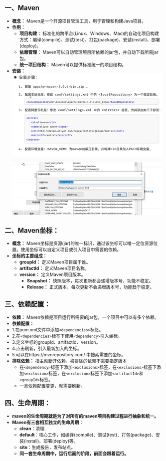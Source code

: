## 一、Maven
* **概念：** Maven是一个开源项目管理工具，用于管理和构建Java项目。
* **作用：**
  * **项目构建：** 标准化的跨平台(Linux、Windows、Mac)的自动化项目构建方式：编译(compile)、测试(test)、打包(package)、安装(install)、部署(deploy)。
  * **依赖管理：** Maven可以自动管理项目所依赖的jar包，并自动下载所需jar包。 
  * **统一项目结构：** Maven可以提供标准统一的项目结构。
* **安装：**
 ![1748260374703](image/Maven/1748260374703.png)
 ![1748260437403](image/Maven/1748260437403.png)
## 二、Maven坐标：
* **概念：** Maven坐标是资源(jar)的唯一标识，通过该坐标可以唯一定位资源位置。使用坐标可以自定义项目或引入项目中需要的依赖。
* **坐标的主要组成：**
  * **groupId：** 定义Maven项目属于谁。
  * **artifactId：** 定义Maven项目名称。
  * **version：** 定义Maven项目版本。
    * **Snapshot：** 快照版本，每次更新都会递增版本号，功能不稳定。 
    * **Release：** 正式版本，每次更新不会递增版本号，功能趋于稳定。 
## 三、依赖配置：
* **依赖：** Maven依赖是项目运行所需要的jar包，一个项目中可以有多个依赖。
*  **依赖配置：**
  * 1.在pom.xml文件中添加`<dependencies>`标签。
  * 2.在`<dependencies>`标签下使用`<dependency>`引入坐标。
  * 3.定义坐标的groupId、artifactId、version。
  * 4.点击刷新，引入最新加入的坐标。
  * 5.可以在https://mvnrepository.com/ 中搜索需要的坐标。
* **排除依赖：** 指主动断开依赖，被排除的依赖不需要指定版本
  * 在`<dependency>`标签下添加`<exclusions>`标签，在`<exclusions>`标签下添加`<exclusion>`标签，在`<exclusion>`标签下添加`<artifactId>`和`<groupId>`标签。 
  * 一旦依赖配置变更，就需要刷新。
##  四、生命周期：
* **maven的生命周期就是为了对所有的maven项目构建过程进行抽象和统一。**
* **Maven有三套相互独立的生命周期：**
  * **clean**：清理.
  * **default**：核心工作，如编译(compile)、测试(test)、打包(package)、安装(install)、部署(deploy)等。
  * **site**：生成报告，发布站点。
  * **同一套生命周期中，运行后面的阶段，前面会跟着运行。**
 
   